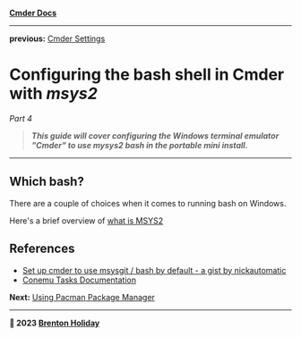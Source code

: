**[Cmder Docs](README.md)**

---

**previous:** [Cmder Settings](03-settings.md)

# Configuring the bash shell in Cmder with *msys2*

*Part 4*

> ***This guide will cover configuring the Windows terminal emulator "Cmder" to use mysys2 bash in the portable mini install.***

---

## Which bash?

There are a couple of choices when it comes to running bash on Windows. 

Here's a brief overview of [what is MSYS2](https://www.msys2.org/docs/what-is-msys2/)

## References

- [Set up cmder to use msysgit / bash by default - a gist by nickautomatic](https://gist.github.com/nickautomatic/02ccb76292f7f8d9767e)
- [Conemu Tasks Documentation](https://conemu.github.io/en/Tasks.html)

**Next:** [Using Pacman Package Manager](05-pacman-package-manager.md)

---
**🤍 2023 [Brenton Holiday](https://brenton.holiday)**
